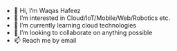 - 👋 Hi, I’m Waqas Hafeez
- 👀 I’m interested in Cloud/IoT/Mobile/Web/Robotics etc.
- 🌱 I’m currently learning cloud technologies
- 💞️ I’m looking to collaborate on anything possible
- 📫 Reach me by email

<!---
mwaqash/mwaqash is a ✨ special ✨ repository because its `README.md` (this file) appears on your GitHub profile.
You can click the Preview link to take a look at your changes.
--->
